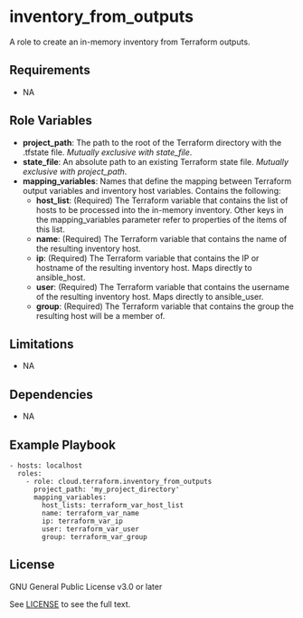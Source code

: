 inventory_from_outputs
==================

A role to create an in-memory inventory from Terraform outputs.

Requirements
------------

- NA

Role Variables
--------------

* **project_path**: The path to the root of the Terraform directory with the .tfstate file. *Mutually exclusive with state_file*.
* **state_file**: An absolute path to an existing Terraform state file. *Mutually exclusive with project_path*.
* **mapping_variables**: Names that define the mapping between Terraform output variables and inventory host variables. Contains the following:
  - **host_list**: (Required) The Terraform variable that contains the list of hosts to be processed into the in-memory inventory. Other keys in the mapping_variables parameter refer to properties of the items of this list.
  - **name**: (Required) The Terraform variable that contains the name of the resulting inventory host.
  - **ip**: (Required) The Terraform variable that contains the IP or hostname of the resulting inventory host. Maps directly to ansible_host.
  - **user**: (Required) The Terraform variable that contains the username of the resulting inventory host. Maps directly to ansible_user.
  - **group**: (Required) The Terraform variable that contains the group the resulting host will be a member of.

Limitations
------------

- NA

Dependencies
------------

- NA

Example Playbook
----------------

    - hosts: localhost
      roles:
        - role: cloud.terraform.inventory_from_outputs
          project_path: 'my_project_directory'
          mapping_variables:
            host_lists: terraform_var_host_list
            name: terraform_var_name
            ip: terraform_var_ip
            user: terraform_var_user
            group: terraform_var_group

License
-------

GNU General Public License v3.0 or later

See [LICENSE](https://github.com/ansible-collections/cloud.terraform/blob/main/LICENSE) to see the full text.
